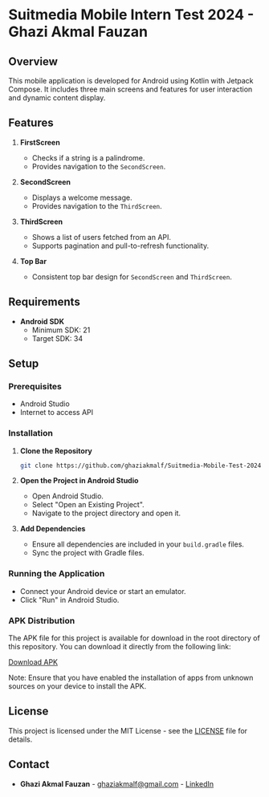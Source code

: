 # Suitmedia Mobile Intern Test 2024 - Ghazi Akmal Fauzan

## Overview

This mobile application is developed for Android using Kotlin with Jetpack Compose. It includes three main screens and features for user interaction and dynamic content display.

## Features

1. **FirstScreen**
   - Checks if a string is a palindrome.
   - Provides navigation to the `SecondScreen`.

2. **SecondScreen**
   - Displays a welcome message.
   - Provides navigation to the `ThirdScreen`.

3. **ThirdScreen**
   - Shows a list of users fetched from an API.
   - Supports pagination and pull-to-refresh functionality.

4. **Top Bar**
   - Consistent top bar design for `SecondScreen` and `ThirdScreen`.

## Requirements

- **Android SDK**
  - Minimum SDK: 21
  - Target SDK: 34

## Setup

### Prerequisites

- Android Studio
- Internet to access API

### Installation

1. **Clone the Repository**

   ```bash
   git clone https://github.com/ghaziakmalf/Suitmedia-Mobile-Test-2024.git
   ```

2. **Open the Project in Android Studio**

   - Open Android Studio.
   - Select "Open an Existing Project".
   - Navigate to the project directory and open it.

3. **Add Dependencies**

   - Ensure all dependencies are included in your `build.gradle` files.
   - Sync the project with Gradle files.

### Running the Application

- Connect your Android device or start an emulator.
- Click "Run" in Android Studio.

### APK Distribution

The APK file for this project is available for download in the root directory of this repository. You can download it directly from the following link:

[Download APK](https://github.com/ghaziakmalf/Suitmedia-Mobile-Test-2024/raw/main/Ghazi_SuitmediaInternMobileApp2024.apk)

Note: Ensure that you have enabled the installation of apps from unknown sources on your device to install the APK.

## License

This project is licensed under the MIT License - see the [LICENSE](LICENSE) file for details.

## Contact

- **Ghazi Akmal Fauzan** - ghaziakmalf@gmail.com - [LinkedIn](https://www.linkedin.com/in/ghazi-akmal-fauzan/)
